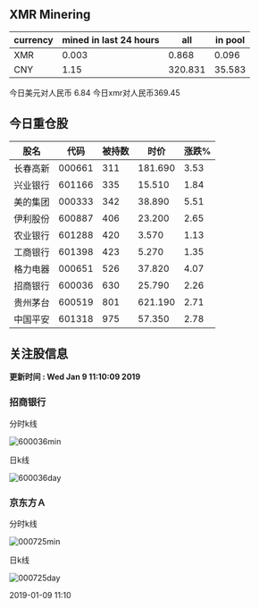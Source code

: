 ## XMR Minering

|currency|mined in last 24 hours|all|in pool|
|---|---|---|---|
|XMR|0.003|0.868|0.096|
|CNY|1.15|320.831|35.583|

今日美元对人民币 6.84	今日xmr对人民币369.45


## 今日重仓股 

|股名|代码|被持数|时价|涨跌%|
|---|---|---|---|---|
|长春高新|000661|311|181.690|3.53|
|兴业银行|601166|335|15.510|1.84|
|美的集团|000333|342|38.890|5.51|
|伊利股份|600887|406|23.200|2.65|
|农业银行|601288|420|3.570|1.13|
|工商银行|601398|423|5.270|1.35|
|格力电器|000651|526|37.820|4.07|
|招商银行|600036|630|25.790|2.26|
|贵州茅台|600519|801|621.190|2.71|
|中国平安|601318|975|57.350|2.78|

## 关注股信息
**更新时间 : Wed Jan  9 11:10:09 2019**
### 招商银行 
分时k线

![600036min](http://image.sinajs.cn/newchart/min/n/sh600036.gif)

日k线

![600036day](http://image.sinajs.cn/newchart/daily/n/sh600036.gif)

### 京东方Ａ 
分时k线

![000725min](http://image.sinajs.cn/newchart/min/n/sz000725.gif)

日k线

![000725day](http://image.sinajs.cn/newchart/daily/n/sz000725.gif)

2019-01-09 11:10